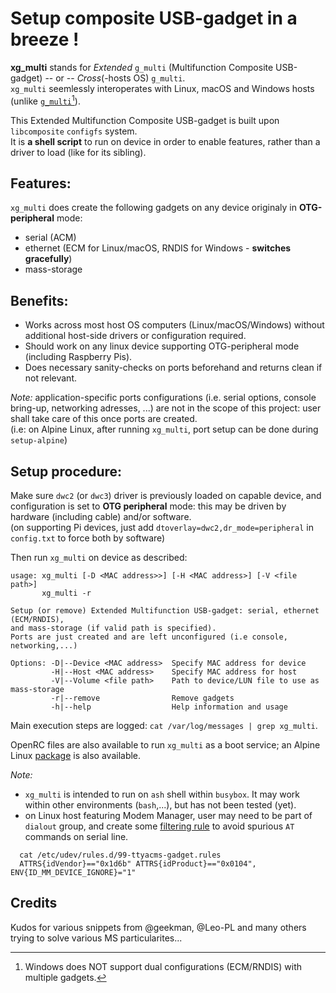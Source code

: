 # Setup composite USB-gadget in a breeze !
**xg_multi** stands for *Extended* `g_multi` (Multifunction Composite USB-gadget) -- or -- *Cross*(-hosts OS) `g_multi`.\
`xg_multi` seemlessly interoperates with Linux, macOS and Windows hosts (unlike [`g_multi`](https://www.kernel.org/doc/Documentation/usb/gadget_multi.txt)[^1]).

This Extended Multifunction Composite USB-gadget is built upon `libcomposite` `configfs` system.\
It is **a shell script** to run on device in order to enable features, rather than a driver to load (like for its sibling).

## Features:
`xg_multi` does create the following gadgets on any device originaly in **OTG-peripheral** mode:
- serial (ACM)
- ethernet (ECM for Linux/macOS, RNDIS for Windows - **switches gracefully**)
- mass-storage

## Benefits:
- Works across most host OS computers (Linux/macOS/Windows) without additional host-side drivers or configuration required.
- Should work on any linux device supporting OTG-peripheral mode (including Raspberry Pis).
- Does necessary sanity-checks on ports beforehand and returns clean if not relevant.

*Note:* application-specific ports configurations (i.e. serial options, console bring-up, networking adresses, ...) are not in the scope of this project: user shall take care of this once ports are created.\
(i.e: on Alpine Linux, after running `xg_multi`, port setup can be done during `setup-alpine`)

## Setup procedure:
Make sure `dwc2` (or `dwc3`) driver is previously loaded on capable device, and configuration is set to **OTG peripheral** mode: this may be driven by hardware (including cable) and/or software.\
(on supporting Pi devices, just add `dtoverlay=dwc2,dr_mode=peripheral` in `config.txt` to force both by software)

Then run `xg_multi` on device as described:
```
usage: xg_multi [-D <MAC address>>] [-H <MAC address>] [-V <file path>]
       xg_multi -r

Setup (or remove) Extended Multifunction USB-gadget: serial, ethernet (ECM/RNDIS),
and mass-storage (if valid path is specified).
Ports are just created and are left unconfigured (i.e console, networking,...)

Options: -D|--Device <MAC address>  Specify MAC address for device
         -H|--Host <MAC address>    Specify MAC address for host
         -V|--Volume <file path>    Path to device/LUN file to use as mass-storage
         -r|--remove                Remove gadgets
         -h|--help                  Help information and usage
```
Main execution steps are logged: `cat /var/log/messages | grep xg_multi`.

OpenRC files are also available to run `xg_multi` as a boot service; an Alpine Linux [package](https://pkgs.alpinelinux.org/packages?name=xg_multi&branch=edge&repo=&arch=&origin=&flagged=&maintainer=) is also available.

*Note:*
- `xg_multi` is intended to run on `ash` shell within `busybox`. It may work within other environments (`bash`,...), but has not been tested (yet).
- on Linux host featuring Modem Manager, user may need to be part of `dialout` group, and create some [filtering rule](https://linux-tips.com/t/prevent-modem-manager-to-capture-usb-serial-devices/284/2) to avoid spurious `AT` commands on serial line.
```
  cat /etc/udev/rules.d/99-ttyacms-gadget.rules
  ATTRS{idVendor}=="0x1d6b" ATTRS{idProduct}=="0x0104", ENV{ID_MM_DEVICE_IGNORE}="1"
```
[^1]: Windows does NOT support dual configurations (ECM/RNDIS) with multiple gadgets.

## Credits
Kudos for various snippets from @geekman, @Leo-PL and many others trying to solve various MS particularites...
